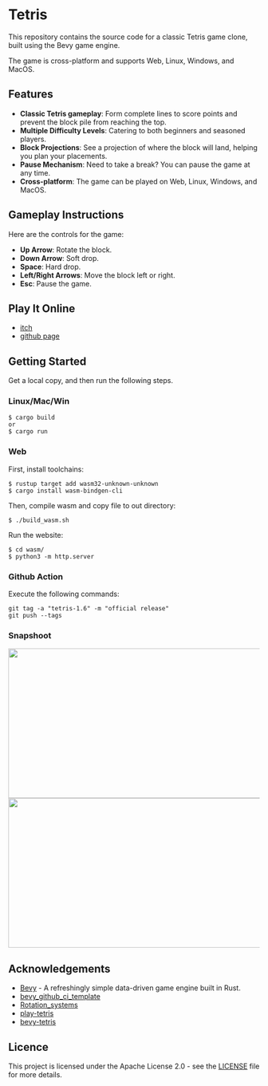 # Tetris

This repository contains the source code for a classic Tetris game clone, built using the Bevy game engine.

The game is cross-platform and supports Web, Linux, Windows, and MacOS.

## Features

- **Classic Tetris gameplay**: Form complete lines to score points and prevent the block pile from reaching the top.
- **Multiple Difficulty Levels**: Catering to both beginners and seasoned players.
- **Block Projections**: See a projection of where the block will land, helping you plan your placements.
- **Pause Mechanism**: Need to take a break? You can pause the game at any time.
- **Cross-platform**: The game can be played on Web, Linux, Windows, and MacOS.


## Gameplay Instructions

Here are the controls for the game:

- **Up Arrow**: Rotate the block.
- **Down Arrow**: Soft drop.
- **Space**: Hard drop.
- **Left/Right Arrows**: Move the block left or right.
- **Esc**: Pause the game.

## Play It Online
- [itch](https://windysha.itch.io/tetris)
- [github page](https://windysha.github.io/tetris/)

## Getting Started

Get a local copy,  and then run the following steps.

### Linux/Mac/Win
```
$ cargo build
or
$ cargo run
```
### Web
First, install toolchains:
```
$ rustup target add wasm32-unknown-unknown
$ cargo install wasm-bindgen-cli
```
Then, compile wasm and copy file to out directory:
```
$ ./build_wasm.sh
```

Run the website:
```
$ cd wasm/
$ python3 -m http.server
```
### Github Action
Execute the following commands:
```
git tag -a "tetris-1.6" -m "official release"
git push --tags
```
### Snapshoot
<img src="https://github.com/WindySha/tetris/blob/main/screenshot/01.png" width="580" height="300">
<img src="https://github.com/WindySha/tetris/blob/main/screenshot/02.png" width="580" height="300">

## Acknowledgements 
- [Bevy](https://bevyengine.org) - A refreshingly simple data-driven game engine built in Rust.
- [bevy_github_ci_template](https://github.com/bevyengine/bevy_github_ci_template)
- [Rotation_systems](https://strategywiki.org/wiki/Tetris/Rotation_systems)
- [play-tetris](https://tetris.com/play-tetris)
- [bevy-tetris](https://github.com/corbamico/bevy-tetris)

## Licence
This project is licensed under the Apache License 2.0 - see the [LICENSE](https://github.com/WindySha/tetris/blob/main/LICENSE-Apache-2.0) file for more details.
